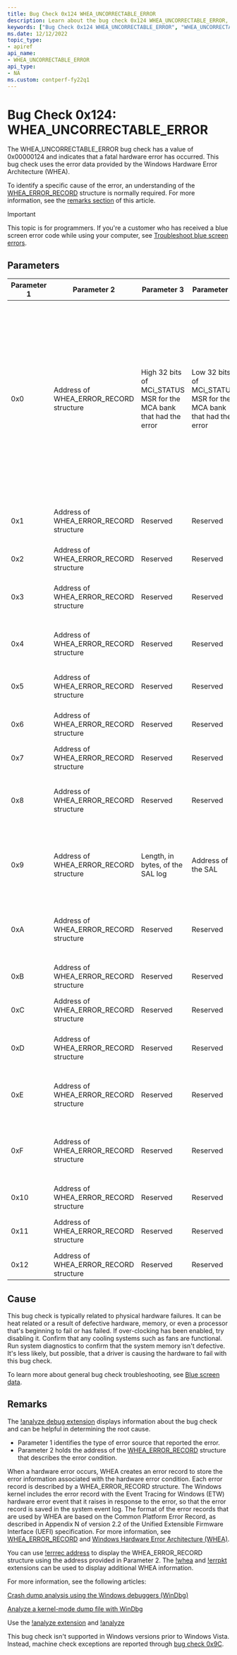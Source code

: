```yaml
---
title: Bug Check 0x124 WHEA_UNCORRECTABLE_ERROR
description: Learn about the bug check 0x124 WHEA_UNCORRECTABLE_ERROR, which indicates that a fatal hardware error has occurred. 
keywords: ["Bug Check 0x124 WHEA_UNCORRECTABLE_ERROR", "WHEA_UNCORRECTABLE_ERROR"]
ms.date: 12/12/2022
topic_type:
- apiref
api_name:
- WHEA_UNCORRECTABLE_ERROR
api_type:
- NA
ms.custom: contperf-fy22q1
---
```


# Bug Check 0x124: WHEA_UNCORRECTABLE_ERROR

The WHEA_UNCORRECTABLE_ERROR bug check has a value of 0x00000124 and indicates that a fatal hardware error has occurred. This bug check uses the error data provided by the Windows Hardware Error Architecture (WHEA).

To identify a specific cause of the error, an understanding of the [WHEA\_ERROR\_RECORD](/windows-hardware/drivers/ddi/ntddk/ns-ntddk-_whea_error_record) structure is normally required. For more information, see the [remarks section](#remarks) of this article.

> [!IMPORTANT]
> This topic is for programmers. If you're a customer who has received a blue screen error code while using your computer, see [Troubleshoot blue screen errors](https://www.windows.com/stopcode).

## Parameters

| Parameter 1 | Parameter 2 | Parameter 3 | Parameter 4 | Cause of error |
|-------------|-------------|-------------|-------------|----------------|
| 0x0         | Address of WHEA_ERROR_RECORD structure | High 32 bits of MCi_STATUS MSR for the MCA bank that had the error | Low 32 bits of MCi_STATUS MSR for the MCA bank that had the error | A machine check exception occurred.<br><br> These parameter descriptions apply if the processor is based on the x64 architecture, or the x86 architecture that has the MCA feature available (for example, Intel Pentium Pro, Pentium IV, or Xeon). |
| 0x1         | Address of WHEA_ERROR_RECORD structure | Reserved | Reserved | A corrected machine check exception occurred. |
| 0x2         | Address of WHEA_ERROR_RECORD structure | Reserved | Reserved | A corrected platform error occurred.          |
| 0x3         | Address of WHEA_ERROR_RECORD structure | Reserved | Reserved | A nonmaskable interrupt (NMI) error occurred. |
| 0x4         | Address of WHEA_ERROR_RECORD structure | Reserved | Reserved | An uncorrectable PCI Express error occurred.  |
| 0x5         | Address of WHEA_ERROR_RECORD structure | Reserved | Reserved | A generic hardware error occurred. |
| 0x6         | Address of WHEA_ERROR_RECORD structure | Reserved | Reserved | An initialization error occurred. |
| 0x7         | Address of WHEA_ERROR_RECORD structure | Reserved | Reserved | A BOOT error occurred. |
| 0x8         | Address of WHEA_ERROR_RECORD structure | Reserved | Reserved | A scalable coherent interface (SCI) generic error occurred. |
| 0x9         | Address of WHEA_ERROR_RECORD structure | Length, in bytes, of the SAL log | Address of the SAL | An uncorrectable Itanium-based machine check abort error occurred. |
| 0xA         | Address of WHEA_ERROR_RECORD structure | Reserved | Reserved | A corrected Itanium-based machine check error occurred. |
| 0xB         | Address of WHEA_ERROR_RECORD structure | Reserved | Reserved | A corrected Itanium platform error occurred. |
| 0xC         | Address of WHEA_ERROR_RECORD structure | Reserved | Reserved | Other types of error sources v2. |
| 0xD         | Address of WHEA_ERROR_RECORD structure | Reserved | Reserved | SCI-based GHESv2 (ACPI generic hardware error source). |
| 0xE         | Address of WHEA_ERROR_RECORD structure | Reserved | Reserved | BMC (baseboard management controller) error info. |
| 0xF         | Address of WHEA_ERROR_RECORD structure | Reserved | Reserved | ARS PMEM (address range scrubbing persistent memory) error source.|
| 0x10        | Address of WHEA_ERROR_RECORD structure | Reserved | Reserved | Device driver error source. |
| 0x11        | Address of WHEA_ERROR_RECORD structure | Reserved | Reserved | Arm Synchronous External Abort. |
| 0x12        | Address of WHEA_ERROR_RECORD structure | Reserved | Reserved | Arm SError Interrupt. |

## Cause

This bug check is typically related to physical hardware failures. It can be heat related or a result of defective hardware, memory, or even a processor that's beginning to fail or has failed. If over-clocking has been enabled, try disabling it. Confirm that any cooling systems such as fans are functional. Run system diagnostics to confirm that the system memory isn't defective. It's less likely, but possible, that a driver is causing the hardware to fail with this bug check.

To learn more about general bug check troubleshooting, see [Blue screen data](blue-screen-data.md).

## Remarks

The [!analyze debug extension](-analyze.md) displays information about the bug check and can be helpful in determining the root cause.

- Parameter 1 identifies the type of error source that reported the error.
- Parameter 2 holds the address of the [WHEA\_ERROR\_RECORD](/windows-hardware/drivers/ddi/ntddk/ns-ntddk-_whea_error_record) structure that describes the error condition.

When a hardware error occurs, WHEA creates an error record to store the error information associated with the hardware error condition. Each error record is described by a WHEA\_ERROR\_RECORD structure. The Windows kernel includes the error record with the Event Tracing for Windows (ETW) hardware error event that it raises in response to the error, so that the error record is saved in the system event log. The format of the error records that are used by WHEA are based on the Common Platform Error Record, as described in Appendix N of version 2.2 of the Unified Extensible Firmware Interface (UEFI) specification. For more information, see [WHEA\_ERROR\_RECORD](/windows-hardware/drivers/ddi/ntddk/ns-ntddk-_whea_error_record) and [Windows Hardware Error Architecture (WHEA)](../whea/index.md).

You can use [!errrec address](-errrec.md) to display the WHEA\_ERROR\_RECORD structure using the address provided in Parameter 2. The [!whea](-whea.md) and [!errpkt](-errpkt.md) extensions can be used to display additional WHEA information.

For more information, see the following articles:

[Crash dump analysis using the Windows debuggers (WinDbg)](crash-dump-files.md)

[Analyze a kernel-mode dump file with WinDbg](analyzing-a-kernel-mode-dump-file-with-windbg.md)

Use the [!analyze extension](using-the--analyze-extension.md) and [!analyze](-analyze.md)

This bug check isn't supported in Windows versions prior to Windows Vista. Instead, machine check exceptions are reported through [bug check 0x9C](bug-check-0x9c--machine-check-exception.md).
